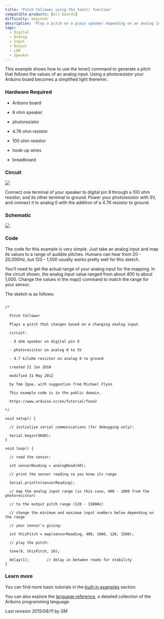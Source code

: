```yaml
---
title: 'Pitch follower using the tone() function'
compatible-products: [all-boards]
difficulty: beginner
description: 'Play a pitch on a piezo speaker depending on an analog input.'
tags: 
  - Digital
  - Analog
  - Input
  - Output
  - LDR
  - Speaker
---
```


This example shows how to use the tone() command to generate a pitch that follows the values of an analog input. Using a photoresistor your Arduino board becomes a simplified light theremin.

### Hardware Required

- Arduino board

- 8 ohm speaker

- photoresistor

- 4.7K ohm resistor

- 100 ohm resistor

- hook-up wires

- breadboard

### Circuit

![](assets/circuit.png)


Connect one terminal of your speaker to digital pin 9 through a 100 ohm resistor, and its other terminal to ground.  Power your photoresistor with 5V, and connect it to analog 0 with the addition of a 4.7K resistor to ground.

### Schematic


![](assets/schematic.png)

### Code

The code for this example is very simple.  Just take an analog input and map its values to a range of audible pitches.  Humans can hear from 20 - 20,000Hz, but 120 - 1,500 usually works pretty well for this sketch.

You'll need to get the actual range of your analog input for the mapping.  In the circuit shown, the analog input value ranged from about 400 to about 1,000.  Change the values in the map() command to match the range for your sensor.

The sketch is as follows:

```arduino

/*

  Pitch follower

  Plays a pitch that changes based on a changing analog input

  circuit:

  - 8 ohm speaker on digital pin 9

  - photoresistor on analog 0 to 5V

  - 4.7 kilohm resistor on analog 0 to ground

  created 21 Jan 2010

  modified 31 May 2012

  by Tom Igoe, with suggestion from Michael Flynn

  This example code is in the public domain.

  https://www.arduino.cc/en/Tutorial/Tone2

*/

void setup() {

  // initialize serial communications (for debugging only):

  Serial.begin(9600);
}

void loop() {

  // read the sensor:

  int sensorReading = analogRead(A0);

  // print the sensor reading so you know its range

  Serial.println(sensorReading);

  // map the analog input range (in this case, 400 - 1000 from the photoresistor)

  // to the output pitch range (120 - 1500Hz)

  // change the minimum and maximum input numbers below depending on the range

  // your sensor's giving:

  int thisPitch = map(sensorReading, 400, 1000, 120, 1500);

  // play the pitch:

  tone(9, thisPitch, 10);

  delay(1);        // delay in between reads for stability
}
```

### Learn more

You can find more basic tutorials in the [built-in examples](/built-in-examples) section.

You can also explore the [language reference](https://www.arduino.cc/reference/en/), a detailed collection of the Arduino programming language.

*Last revision 2015/08/11 by SM*